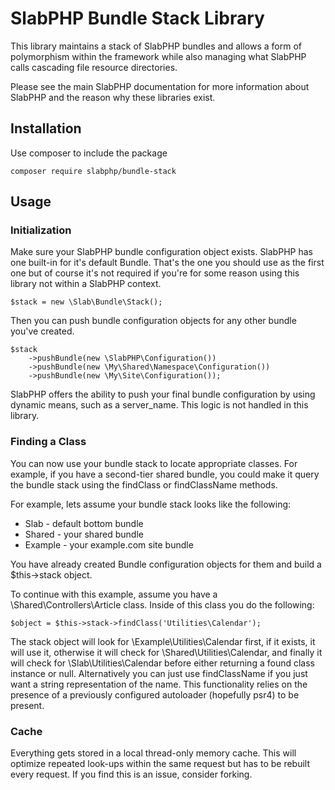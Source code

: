 # SlabPHP Bundle Stack Library

This library maintains a stack of SlabPHP bundles and allows a form of polymorphism within the framework while also managing what SlabPHP calls cascading file resource directories.

Please see the main SlabPHP documentation for more information about SlabPHP and the reason why these libraries exist.

## Installation

Use composer to include the package

    composer require slabphp/bundle-stack
    
## Usage

### Initialization

Make sure your SlabPHP bundle configuration object exists. SlabPHP has one built-in for it's default Bundle. That's the one you should use as the first one but of course it's not required if you're for some reason using this library not within a SlabPHP context.

    $stack = new \Slab\Bundle\Stack();
    
Then you can push bundle configuration objects for any other bundle you've created.

    $stack
        ->pushBundle(new \SlabPHP\Configuration())
        ->pushBundle(new \My\Shared\Namespace\Configuration())
        ->pushBundle(new \My\Site\Configuration());
    
SlabPHP offers the ability to push your final bundle configuration by using dynamic means, such as a server_name. This logic is not handled in this library.

### Finding a Class

You can now use your bundle stack to locate appropriate classes. For example, if you have a second-tier shared bundle, you could make it query the bundle stack using the findClass or findClassName methods.

For example, lets assume your bundle stack looks like the following:

* Slab - default bottom bundle
* Shared - your shared bundle
* Example - your example.com site bundle

You have already created Bundle configuration objects for them and build a $this->stack object.

To continue with this example, assume you have a \Shared\Controllers\Article class. Inside of this class you do the following:

    $object = $this->stack->findClass('Utilities\Calendar');
    
The stack object will look for \Example\Utilities\Calendar first, if it exists, it will use it, otherwise it will check for \Shared\Utilities\Calendar, and finally it will check for \Slab\Utilities\Calendar before either returning a found class instance or null. Alternatively you can just use findClassName if you just want a string representation of the name. This functionality relies on the presence of a previously configured autoloader (hopefully psr4) to be present.

### Cache

Everything gets stored in a local thread-only memory cache. This will optimize repeated look-ups within the same request but has to be rebuilt every request. If you find this is an issue, consider forking.